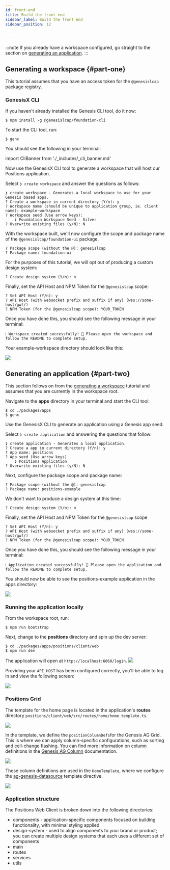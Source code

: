 ```yaml
---
id: front-end
title: Build the front end
sidebar_label: Build the front end
sidebar_position: 12


---
```


:::note
If you already have a workspace configured, go straight to the section on [generating an application](#part-two). 
:::

## Generating a workspace {#part-one}
This tutorial assumes that you have an access token for the `@genesislcap` package registry.

### GenesisX CLI
If you haven't already installed the Genesis CLI tool, do it now:

```
$ npm install -g @genesislcap/foundation-cli
```

To start the CLI tool, run:
```
$ genx
```
You should see the following in your terminal:

import CliBanner from './_includes/_cli_banner.md'

<CliBanner />

Now use the GenesisX CLI tool to generate a workspace that will host our Positions application. 

Select `❯ create workspace` and answer the questions as follows:

```
❯ create workspace - Generates a local workspace to use for your Genesis based apps.
? Create a workspace in current directory (Y/n): y
? Workspace name (should be unique to application group, ie. client name): example-workspace
? Workspace seed (Use arrow keys):
    ❯ Foundation Workspace Seed - Silver
? Overwrite existing files (y/N): N
```

With the workspace built, we'll now configure the scope and package name of the  `@genesislcap/foundation-ui` package.

```
? Package scope (without the @): genesislcap
? Package name: foundation-ui
```

For the purposes of this tutorial, we will opt out of producing a custom design system:

```
? Create design system (Y/n): n
```

Finally, set the API Host and NPM Token for the `@genesislcap` scope:
<!-- TODO: what will the user set the API Host to? -->
```
? Set API Host (Y/n): y
? API Host (with websocket prefix and suffix if any) (wss://some-host/gwf/) 
? NPM Token (for the @genesislcap scope): YOUR_TOKEN
```

Once you have done this, you should see the following message in your terminal:
```
ℹ Workspace created successfully! 🎉 Please open the workspace and follow the README to complete setup.
```
Your example-workspace directory should look like this:

![](/img/btfe--example-workspace--dir.png)

## Generating an application {#part-two}

This section follows on from the [generating a workspace](#part-one) tutorial and assumes that you are currently in the workspace root.

Navigate to the **apps** directory in your terminal and start the CLI tool:
```
$ cd ./packages/apps
$ genx
```

Use the GenesisX CLI to generate an application using a Genesis app seed. 

Select `❯ create application` and answering the questions that follow:

```
❯ create application - Generates a local application.
? Create a app in current directory (Y/n): y
? App name: positions
? App seed (Use arrow keys)
    ❯ Positions Application
? Overwrite existing files (y/N): N
```

Next, configure the package scope and package name:
<!-- TODO: this package name need to be foundation-ui? -->
```
? Package scope (without the @): genesislcap
? Package name: positions-example
```

We don't want to produce a design system at this time:
```
? Create design system (Y/n): n
```

Finally, set the API Host and NPM Token for the `@genesislcap` scope
<!-- TODO: what will the user set the API Host to? -->
```
? Set API Host (Y/n): y
? API Host (with websocket prefix and suffix if any) (wss://some-host/gwf/) 
? NPM Token (for the @genesislcap scope): YOUR_TOKEN
```

Once you have done this, you should see the following message in your terminal:
```
ℹ Application created successfully! 🎉 Please open the application and follow the README to complete setup.
```
You should now be able to see the positions-example application in the apps directory:

![](/img/btfe--positions-exampleb--dir.png)


### Running the application locally

From the workspace root, run:
```
$ npm run bootstrap
```

Next, change to the **positions** directory and spin up the dev server:

```
$ cd ./packages/apps/positions/client/web
$ npm run dev
```

The application will open at `http://localhost:6060/login`.
![](/img/btfe--positions-example--login.png)

Providing your `API_HOST` has been configured correctly, you'll be able to log in and view the following screen:

![](/img/btfe--positions-example--home.png)

### Positions Grid
The template for the home page is located in the application's **routes** directory `positions/client/web/src/routes/home/home.template.ts`.


![](/img/btfe--positions-example--home-route.png)

In the template, we define the `positionColumnDefs`for the Genesis AG Grid. This is where we can apply column-specific configurations, such as sorting and cell-change flashing. You can find more information on column definitions in the [Genesis AG Column](/creating-applications/defining-your-application/user-interface/web-ui-reference/components/grids/ag-grid/ag-genesis-column/) documentation.

![](/img/btfe--positions-example--column-defs-b.png)

These column definitions are used in the `HomeTemplate`, where we configure the [ag-genesis-datasource](/creating-applications/defining-your-application/user-interface/web-ui-reference/components/grids/ag-grid/ag-genesis-datasource/) template directive.

![](/img/btfe--positions-example--grid-template-b.png)

<!-- TODO: we may want to move this to the WEB UI reference section? -->
### Application structure

The Positions Web Client is broken down into the following directories:

- components - application-specific components focused on building functionality, with minimal styling applied
- design-system - used to align components to your brand or product; you can create multiple design systems that each uses a different set of components
- main
- routes
- services
- utils

